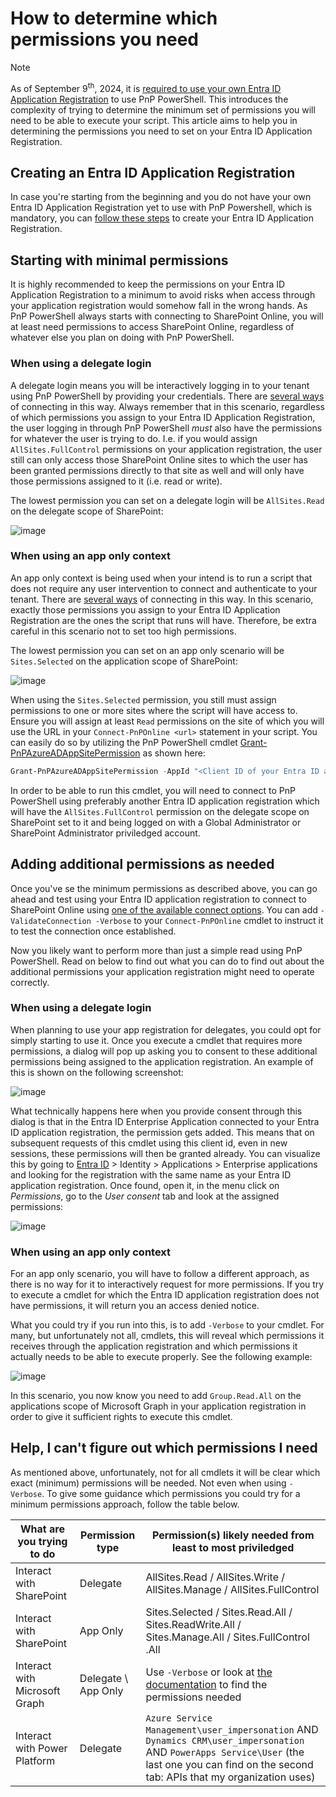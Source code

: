 # How to determine which permissions you need

> [!NOTE]
> As of September 9<sup>th</sup>, 2024, it is [required to use your own Entra ID Application Registration](https://github.com/pnp/powershell/issues/4250) to use PnP PowerShell. This introduces the complexity of trying to determine the minimum set of permissions you will need to be able to execute your script. This article aims to help you in determining the permissions you need to set on your Entra ID Application Registration.

## Creating an Entra ID Application Registration

In case you're starting from the beginning and you do not have your own Entra ID Application Registration yet to use with PnP Powershell, which is mandatory, you can [follow these steps](registerapplication.md) to create your Entra ID Application Registration.

## Starting with minimal permissions

It is highly recommended to keep the permissions on your Entra ID Application Registration to a minimum to avoid risks when access through your application registration would somehow fall in the wrong hands. As PnP PowerShell always starts with connecting to SharePoint Online, you will at least need permissions to access SharePoint Online, regardless of whatever else you plan on doing with PnP PowerShell.

### When using a delegate login

A delegate login means you will be interactively logging in to your tenant using PnP PowerShell by providing your credentials. There are [several ways](authentication.md) of connecting in this way. Always remember that in this scenario, regardless of which permissions you assign to your Entra ID Application Registration, the user logging in through PnP PowerShell _must_ also have the permissions for whatever the user is trying to do. I.e. if you would assign `AllSites.FullControl` permissions on your application registration, the user still can only access those SharePoint Online sites to which the user has been granted permissions directly to that site as well and will only have those permissions assigned to it (i.e. read or write).

The lowest permission you can set on a delegate login will be `AllSites.Read` on the delegate scope of SharePoint:

![image](../images/determinepermissions/entraid_permissions_delegate_minimal.png)

### When using an app only context

An app only context is being used when your intend is to run a script that does not require any user intervention to connect and authenticate to your tenant. There are [several ways](authentication.md) of connecting in this way. In this scenario, exactly those permissions you assign to your Entra ID Application Registration are the ones the script that runs will have. Therefore, be extra careful in this scenario not to set too high permissions.

The lowest permission you can set on an app only scenario will be `Sites.Selected` on the application scope of SharePoint:

![image](../images/determinepermissions/entraid_permissions_apponly_minimal.png)

When using the `Sites.Selected` permission, you still must assign permissions to one or more sites where the script will have access to. Ensure you will assign at least `Read` permissions on the site of which you will use the URL in your `Connect-PnPOnline <url>` statement in your script. You can easily do so by utilizing the PnP PowerShell cmdlet [Grant-PnPAzureADAppSitePermission](../cmdlets/Grant-PnPAzureADAppSitePermission.md) as shown here:

```powershell
Grant-PnPAzureADAppSitePermission -AppId "<Client ID of your Entra ID applicarion registration>" -DisplayName "PnP PowerShell" -Permissions Read -Site <url of the SharePoint Online site to which you will connect>
```

In order to be able to run this cmdlet, you will need to connect to PnP PowerShell using preferably another Entra ID application registration which will have the `AllSites.FullControl` permission on the delegate scope on SharePoint set to it and being logged on with a Global Administrator or SharePoint Administrator priviledged account.

## Adding additional permissions as needed

Once you've se the minimum permissions as described above, you can go ahead and test using your Entra ID application registration to connect to SharePoint Online using [one of the available connect options](authentication.md). You can add `-ValidateConnection -Verbose` to your `Connect-PnPOnline` cmdlet to instruct it to test the connection once established.

Now you likely want to perform more than just a simple read using PnP PowerShell. Read on below to find out what you can do to find out about the additional permissions your application registration might need to operate correctly.

### When using a delegate login

When planning to use your app registration for delegates, you could opt for simply starting to use it. Once you execute a cmdlet that requires more permissions, a dialog will pop up asking you to consent to these additional permissions being assigned to the application registration. An example of this is shown on the following screenshot:

![image](../images/determinepermissions/entraid_permissions_delegate_requestadditionalpermissions.png)

What technically happens here when you provide consent through this dialog is that in the Entra ID Enterprise Application connected to your Entra ID application registration, the permission gets added. This means that on subsequent requests of this cmdlet using this client id, even in new sessions, these permissions will then be granted already. You can visualize this by going to [Entra ID](https://entra.microsoft.com) > Identity > Applications > Enterprise applications and looking for the registration with the same name as your Entra ID application registration. Once found, open it, in the menu click on _Permissions_, go to the _User consent_ tab and look at the assigned permissions:

![image](../images/determinepermissions/entraid_permissions_delegate_enterprisepermissionadded.png)

### When using an app only context

For an app only scenario, you will have to follow a different approach, as there is no way for it to interactively request for more permissions. If you try to execute a cmdlet for which the Entra ID application registration does not have permissions, it will return you an access denied notice.

What you could try if you run into this, is to add `-Verbose` to your cmdlet. For many, but unfortunately not all, cmdlets, this will reveal which permissions it receives through the application registration and which permissions it actually needs to be able to execute properly. See the following example:

![image](../images/determinepermissions/entraid_permissions_accessdenied_verbose.png)

In this scenario, you now know you need to add `Group.Read.All` on the applications scope of Microsoft Graph in your application registration in order to give it sufficient rights to execute this cmdlet.

## Help, I can't figure out which permissions I need

As mentioned above, unfortunately, not for all cmdlets it will be clear which exact (minimum) permissions will be needed. Not even when using `-Verbose`. To give some guidance which permissions you could try for a minimum permissions approach, follow the table below.

What are you trying to do | Permission type | Permission(s) likely needed from least to most priviledged 
| ------------------------| --------------- | -------------------------- |
| Interact with SharePoint | Delegate | AllSites.Read / AllSites.Write / AllSites.Manage / AllSites.FullControl |
| Interact with SharePoint | App Only | Sites.Selected / Sites.Read.All / Sites.ReadWrite.All / Sites.Manage.All / Sites.FullControl .All |
| Interact with Microsoft Graph | Delegate \ App Only | Use `-Verbose` or look at [the documentation](../cmdlets/index.md) to find the permissions needed |
| Interact with Power Platform | Delegate | `Azure Service Management\user_impersonation` AND `Dynamics CRM\user_impersonation` AND `PowerApps Service\User` (the last one you can find on the second tab: APIs that my organization uses) |
